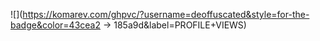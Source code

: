 ![](https://komarev.com/ghpvc/?username=deoffuscated&style=for-the-badge&color=43cea2 → 185a9d&label=PROFILE+VIEWS)
